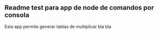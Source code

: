 

## Readme test para app de node de comandos por consola

Esta app permite generar tablas de multiplicar
bla bla 


